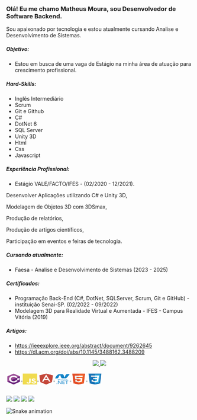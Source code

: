 ### Olá! Eu me chamo Matheus Moura, sou Desenvolvedor de Software Backend.

Sou apaixonado por tecnologia e estou atualmente cursando Analise e Desenvolvimento de Sistemas.

##### Objetivo:

 - Estou em busca de uma vaga de Estágio na minha área de atuação para crescimento profissional.

##### _Hard-Skills:_
- Inglês Intermediário
- Scrum
- Git e Github
- C#
- DotNet 6
- SQL Server
- Unity 3D
- Html
- Css
- Javascript

##### Experiência Profissional:

 - Estágio VALE/FACTO/IFES - (02/2020 - 12/2021).
 
 Desenvolver Aplicações utilizando C# e Unity 3D,
 
 Modelagem de Objetos 3D com 3DSmax,
 
 Produção de relatórios,
 
 Produção de artigos científicos,
 
 Participação em eventos e feiras de tecnologia.

##### Cursando atualmente: 

 - Faesa - Analise e Desenvolvimento de Sistemas (2023 - 2025)

##### Certificados:
 - Programação Back-End (C#, DotNet, SQLServer, Scrum, Git e GitHub) - instituição Senai-SP. (02/2022 - 09/2022)
 - Modelagem 3D para Realidade Virtual e Aumentada - IFES - Campus Vitória (2019)

##### Artigos:
 - https://ieeexplore.ieee.org/abstract/document/9262645
 - https://dl.acm.org/doi/abs/10.1145/3488162.3488209

<div align="center">
  <a href="https://github.com/Matheus0100">
  <img height="150em" src="https://github-readme-stats.vercel.app/api?username=Matheus0100&show_icons=true&theme=midnight-purple&include_all_commits=true&count_private=true"/>
  <img height="150em" src="https://github-readme-stats.vercel.app/api/top-langs/?username=Matheus0100&layout=compact&langs_count=7&theme=midnight-purple"/>
</div>
  
 
  
  <div style="display: inline_block"><br>
  <img align="center" alt="Matheus-Csharp" height="30" width="40" src="https://raw.githubusercontent.com/devicons/devicon/master/icons/csharp/csharp-original.svg">
  <img align="center" alt="Matheus-Js" height="30" width="40" src="https://raw.githubusercontent.com/devicons/devicon/master/icons/javascript/javascript-plain.svg">
  <img align="center" alt="Matheus-Angular" height="30" width="40" src="https://raw.githubusercontent.com/devicons/devicon/master/icons/angularjs/angularjs-plain.svg">
  <img align="center" alt="Matheus-Js" height="30" width="40" src="https://raw.githubusercontent.com/devicons/devicon/master/icons/dot-net/dot-net-plain-wordmark.svg">
  <img align="center" alt="Matheus-HTML" height="30" width="40" src="https://raw.githubusercontent.com/devicons/devicon/master/icons/html5/html5-original.svg">
  <img align="center" alt="Matheus-CSS" height="30" width="40" src="https://raw.githubusercontent.com/devicons/devicon/master/icons/css3/css3-original.svg">
</div>
  
  ##
  
  <div>
  <a href="https://www.instagram.com/math_kaizen/" target="_blank"><img src="https://img.shields.io/badge/-Instagram-%23E4405F?style=for-the-badge&logo=instagram&logoColor=white" target="_blank"></a>
 <a href="https://wa.me/+5527996315508" target="_blank"><img src="https://img.shields.io/badge/WhatsApp-25D366?style=for-the-badge&logo=whatsapp&logoColor=white" target="_blank"></a> 
  <a href = "mailto:matheusmouradasilva2018@gmail.com"><img src="https://img.shields.io/badge/-Gmail-%23333?style=for-the-badge&logo=gmail&logoColor=white" target="_blank"></a>
  <a href="https://www.linkedin.com/in/MatheusMoura0100" target="_blank"><img src="https://img.shields.io/badge/-LinkedIn-%230077B5?style=for-the-badge&logo=linkedin&logoColor=white" target="_blank"></a> 
   
   ![Snake animation](https://github.com/Matheus0100/Matheus0100/blob/output/github-contribution-grid-snake.svg)
   
  </div>
